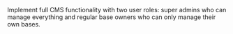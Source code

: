Implement full CMS functionality with two user roles: super admins who can manage everything and regular base owners who can only manage their own bases.
